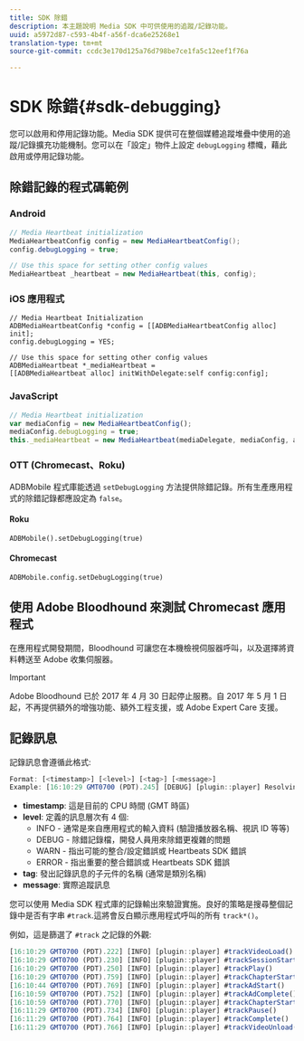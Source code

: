 ```yaml
---
title: SDK 除錯
description: 本主題說明 Media SDK 中可供使用的追蹤/記錄功能。
uuid: a5972d87-c593-4b4f-a56f-dca6e25268e1
translation-type: tm+mt
source-git-commit: ccdc3e170d125a76d798be7ce1fa5c12eef1f76a

---
```



# SDK 除錯{#sdk-debugging}

您可以啟用和停用記錄功能。Media SDK 提供可在整個媒體追蹤堆疊中使用的追蹤/記錄擴充功能機制。您可以在「設定」物件上設定 `debugLogging` 標幟，藉此啟用或停用記錄功能。

## 除錯記錄的程式碼範例

### Android

```java
// Media Heartbeat initialization 
MediaHeartbeatConfig config = new MediaHeartbeatConfig(); 
config.debugLogging = true; 

// Use this space for setting other config values 
MediaHeartbeat _heartbeat = new MediaHeartbeat(this, config); 
```

### iOS 應用程式

```
// Media Heartbeat Initialization 
ADBMediaHeartbeatConfig *config = [[ADBMediaHeartbeatConfig alloc] init]; 
config.debugLogging = YES; 

// Use this space for setting other config values 
ADBMediaHeartbeat *_mediaHeartbeat =  
[[ADBMediaHeartbeat alloc] initWithDelegate:self config:config]; 
```

### JavaScript

```js
// Media Heartbeat initialization 
var mediaConfig = new MediaHeartbeatConfig(); 
mediaConfig.debugLogging = true; 
this._mediaHeartbeat = new MediaHeartbeat(mediaDelegate, mediaConfig, appMeasurement); 
```

### OTT (Chromecast、Roku)

ADBMobile 程式庫能透過 `setDebugLogging` 方法提供除錯記錄。所有生產應用程式的除錯記錄都應設定為 `false`。

#### Roku

```
ADBMobile().setDebugLogging(true)
```

#### Chromecast

```
ADBMobile.config.setDebugLogging(true)
```

## 使用 Adobe Bloodhound 來測試 Chromecast 應用程式

在應用程式開發期間，Bloodhound 可讓您在本機檢視伺服器呼叫，以及選擇將資料轉送至 Adobe 收集伺服器。

<!--
For more information about Bloodhound, see the following guides:

* [Bloodhound 3.x for Mac](https://www.google.com/url?sa=t&rct=j&q=&esrc=s&source=web&cd=2&cad=rja&uact=8&ved=2ahUKEwiimfSUypDpAhVZHzQIHS6WDQIQFjABegQIChAD&url=https%3A%2F%2Fmarketing.adobe.com%2Fresources%2Fhelp%2Fen_US%2Fmobile%2Fbloodhound%2F&usg=AOvVaw3t4s0gcvuWEpLIqBkhKdGH) 
* [Bloodhound 2.2 for Windows](https://www.google.com/url?sa=t&rct=j&q=&esrc=s&source=web&cd=3&cad=rja&uact=8&ved=0ahUKEwjil9aM87jRAhUExlQKHTYZCjoQFggoMAI&url=https%3A%2F%2Fmarketing.adobe.com%2Fresources%2Fhelp%2Fen_US%2Fmobile%2Fbloodhound_win_2x%2F&usg=AFQjCNEW-gZp1IdbifWFDgDNEaQcGlBobg&sig2=K0waTKxdMj_2kfNXdMI2yg)
-->

>[!IMPORTANT]
>
>Adobe Bloodhound 已於 2017 年 4 月 30 日起停止服務。自 2017 年 5 月 1 日起，不再提供額外的增強功能、額外工程支援，或 Adobe Expert Care 支援。

## 記錄訊息

記錄訊息會遵循此格式:

```js
Format: [<timestamp>] [<level>] [<tag>] [<message>] 
Example: [16:10:29 GMT­0700 (PDT).245] [DEBUG] [plugin::player] Resolving qos.startupTime: 0
```

* **timestamp**: 這是目前的 CPU 時間 (GMT 時區)
* **level**: 定義的訊息層次有 4 個:
   * INFO - 通常是來自應用程式的輸入資料 (驗證播放器名稱、視訊 ID 等等)
   * DEBUG - 除錯記錄檔，開發人員用來除錯更複雜的問題
   * WARN - 指出可能的整合/設定錯誤或 Heartbeats SDK 錯誤
   * ERROR - 指出重要的整合錯誤或 Heartbeats SDK 錯誤
* **tag**: 發出記錄訊息的子元件的名稱 (通常是類別名稱)
* **message**: 實際追蹤訊息

您可以使用 Media SDK 程式庫的記錄輸出來驗證實施。良好的策略是搜尋整個記錄中是否有字串 `#track`.這將會反白顯示應用程式呼叫的所有 `track*()`。

例如，這是篩選了 `#track` 之記錄的外觀:

```js
[16:10:29 GMT­0700 (PDT).222] [INFO] [plugin::player] #trackVideoLoad() 
[16:10:29 GMT­0700 (PDT).230] [INFO] [plugin::player] #trackSessionStart() 
[16:10:29 GMT­0700 (PDT).250] [INFO] [plugin::player] #trackPlay() 
[16:10:29 GMT­0700 (PDT).759] [INFO] [plugin::player] #trackChapterStart() 
[16:10:44 GMT­0700 (PDT).769] [INFO] [plugin::player] #trackAdStart() 
[16:10:59 GMT­0700 (PDT).752] [INFO] [plugin::player] #trackAdComplete() 
[16:10:59 GMT­0700 (PDT).770] [INFO] [plugin::player] #trackChapterStart() 
[16:11:29 GMT­0700 (PDT).734] [INFO] [plugin::player] #trackPause() 
[16:11:29 GMT­0700 (PDT).764] [INFO] [plugin::player] #trackComplete() 
[16:11:29 GMT­0700 (PDT).766] [INFO] [plugin::player] #trackVideoUnload()
```

